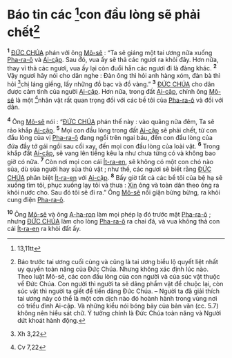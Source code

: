 # Báo tin các [^1*]con đầu lòng sẽ phải chết[^1]
<sup><b>1</b></sup> [ĐỨC CHÚA]() phán với ông [Mô-sê]() : “Ta sẽ giáng một tai ương nữa xuống [Pha-ra-ô]() và [Ai-cập](). Sau đó, vua ấy sẽ thả các ngươi ra khỏi đây. Hơn nữa, thay vì thả các ngươi, vua ấy lại còn đuổi hẳn các ngươi đi là đàng khác. <sup><b>2</b></sup> Vậy ngươi hãy nói cho dân nghe : Đàn ông thì hỏi anh hàng xóm, đàn bà thì hỏi [^2*]chị láng giềng, lấy những đồ bạc và đồ vàng.” <sup><b>3</b></sup> [ĐỨC CHÚA]() cho dân được cảm tình của người [Ai-cập](). Hơn nữa, trong đất [Ai-cập](), chính ông [Mô-sê]() là một [^3*]nhân vật rất quan trọng đối với các bề tôi của [Pha-ra-ô]() và đối với dân.

<sup><b>4</b></sup> Ông [Mô-sê]() nói : “[ĐỨC CHÚA]() phán thế này : vào quãng nửa đêm, Ta sẽ rảo khắp [Ai-cập](). <sup><b>5</b></sup> Mọi con đầu lòng trong đất [Ai-cập]() sẽ phải chết, từ con đầu lòng của vị [Pha-ra-ô]() đang ngồi trên ngai báu, đến con đầu lòng của đứa đầy tớ gái ngồi sau cối xay, đến mọi con đầu lòng của loài vật. <sup><b>6</b></sup> Trong khắp đất [Ai-cập](), sẽ vang lên tiếng kêu la như chưa từng có và không bao giờ có nữa. <sup><b>7</b></sup> Còn nơi mọi con cái [Ít-ra-en](), sẽ không có một con chó nào sủa, dù sủa người hay sủa thú vật ; như thế, các ngươi sẽ biết rằng [ĐỨC CHÚA]() phân biệt [Ít-ra-en]() với [Ai-cập](). <sup><b>8</b></sup> Bấy giờ tất cả các bề tôi của bệ hạ sẽ xuống tìm tôi, phục xuống lạy tôi và thưa : [Xin]() ông và toàn dân theo ông ra khỏi nước cho. Sau đó tôi sẽ đi ra.” Ông [Mô-sê]() nổi giận bừng bừng, ra khỏi cung điện [Pha-ra-ô]().

<sup><b>10</b></sup> Ông [Mô-sê]() và ông [A-ha-ron]() làm mọi phép lạ đó trước mặt [Pha-ra-ô]() ; nhưng [ĐỨC CHÚA]() làm cho lòng [Pha-ra-ô]() ra chai đá, và vua không thả con cái [Ít-ra-en]() ra khỏi đất ấy.

[^1]: Báo trước tai ương cuối cùng và cũng là tai ương biểu lộ quyết liệt nhất uy quyền toàn năng của Đức Chúa. Nhưng không xác định lúc nào. Theo luật Mô-sê, các con đầu lòng của con người và của súc vật thuộc về Đức Chúa. Con người thì người ta sẽ dâng phẩm vật để chuộc lại, còn súc vật thì người ta giết để tiến dâng Đức Chúa. – Người ta đã giải thích tai ương này có thể là một cơn dịch nào đó hoành hành trong vùng nơi có triều đình Ai-cập. Và những kiểu nói bóng bảy của bản văn (cc. 5.7) không nên hiểu sát chữ. Ý tưởng chính là Đức Chúa toàn năng và Người dứt khoát hành động.
[^1*]: 13,11tt
[^2*]: Xh 3,22
[^3*]: Cv 7,22